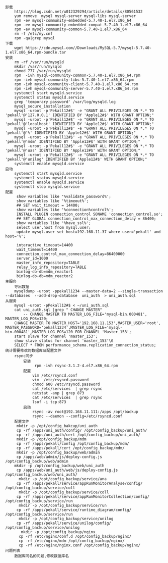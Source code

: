 	卸载
		https://blog.csdn.net/u012329294/article/details/80561532
		yum remove  mysql mysql-server mysql-libs mysql-server
		rpm -ev mysql-community-embedded-5.7.40-1.el7.x86_64
		rpm -ev mysql-community-embedded-compat-5.7.40-1.el7.x86_64
		rpm -ev mysql-community-common-5.7.40-1.el7.x86_64
		rm -f /etc/my.cnf
		rpm -qa|grep mysql
	下载
		wget https://cdn.mysql.com//Downloads/MySQL-5.7/mysql-5.7.40-1.el7.x86_64.rpm-bundle.tar
	安装
		rm -rf /var/run/mysqld
	    mkdir /var/run/mysqld
	    chmod 777 /var/run/mysqld
		rpm  -ivh mysql-community-common-5.7.40-1.el7.x86_64.rpm
		rpm -ivh mysql-community-libs-5.7.40-1.el7.x86_64.rpm
		rpm -ivh mysql-community-client-5.7.40-1.el7.x86_64.rpm
		rpm -ivh mysql-community-server-5.7.40-1.el7.x86_64.rpm
		systemctl start mysqld.service
		systemctl status mysqld.service
		grep 'temporary password' /var/log/mysqld.log 
		mysql_secure_installation 
		mysql -uroot -p'Pekall12#$' -e "GRANT ALL PRIVILEGES ON *.* TO 'pekall'@'127.0.0.1' IDENTIFIED BY 'Apple12#$' WITH GRANT OPTION;"
	    mysql -uroot -p'Pekall12#$' -e "GRANT ALL PRIVILEGES ON *.* TO 'pekall'@'localhost' IDENTIFIED BY 'Apple12#$' WITH GRANT OPTION;"
	    mysql -uroot -p'Pekall12#$' -e "GRANT ALL PRIVILEGES ON *.* TO 'pekall'@'%' IDENTIFIED BY 'Apple12#$' WITH GRANT OPTION;"
	    mysql -uroot -p'Pekall12#$' -e "GRANT ALL PRIVILEGES ON *.* TO 'pekall'@'mdm' IDENTIFIED BY 'Apple12#$' WITH GRANT OPTION;"
	    mysql -uroot -p'Pekall12#$' -e "GRANT ALL PRIVILEGES ON *.* TO 'pekall'@'uas' IDENTIFIED BY 'Apple12#$' WITH GRANT OPTION;"
	    mysql -uroot -p'Pekall12#$' -e "GRANT ALL PRIVILEGES ON *.* TO 'pekall'@'unilog' IDENTIFIED BY 'Apple12#$' WITH GRANT OPTION;"
	    systemctl enable mysqld.service
	启动
		systemctl start mysqld.service
		systemctl status mysqld.service
		systemctl enable mysqld.service
		systemctl stop mysqld.service
	配置
		 show variables like '%validate_password%';    
		 show variables like '%timeout%';
		 ## SET wait_timeout = 14400;
		 show variables like '%connection%control%';
		 INSTALL PLUGIN connection_control SONAME 'connection_control.so';
		 ## SET GLOBAL connection_control_max_connection_delay = 86400;
		 show variables like '%have_ssl%';   
		 select user,host from mysql.user;           
		 update mysql.user set host=192.168.11.37 where user='pekall' and host='%';
		 
		 interactive_timeout=14400
		 wait_timeout=14400
		 connection_control_max_connection_delay=86400000
		 server_id=1000
		 master_info_repository=TABLE
		 relay_log_info_repository=TABLE
		 binlog-do-db=mdm_reactor1
		 binlog-do-db=mdm_reactor2
	主服务
		导出数据
		mysqldump -uroot -ppekall1234 --master-data=2 --single-transaction --databases  --add-drop-database  uni_auth  > uni_auth.sql
	从服务
		mysql -uroot -pPekall12#$ < ~/uni_auth.sql
		cat uni_auth.sql |grep " CHANGE MASTER"
			-- CHANGE MASTER TO MASTER_LOG_FILE='mysql-bin.000481', MASTER_LOG_POS=120;
		CHANGE MASTER TO MASTER_HOST='192.168.11.153',MASTER_USER='root', MASTER_PASSWORD='pekall1234',MASTER_LOG_FILE='mysql-bin.000481',MASTER_LOG_POS=120 FOR CHANNEL 'Master_153';
		start slave for channel 'master_153';
		show slave status for channel 'master_153'\G
		SELECT * FROM performance_schema.replication_connection_status;
	统计需要修改的数据库及配置文件
		rsync同步
			安装
				 rpm -ivh rsync-3.1.2-4.el7.x86_64.rpm
			配置
				vim /etc/rsyncd.conf
				vim  /etc/rsyncd.password
				chmod 600 /etc/rsyncd.password
				cat /etc/services  | grep rsync
				netstat -anp | grep 873
				cat /etc/services  | grep rsync
				lsof -i tcp:873
			启动
				rsync -av root@192.168.11.111:/apps /opt/backup
				rsync --daemon --config=/etc/rsyncd.conf
		配置文件
		 mkdir -p /opt/config_bakcup/uni_auth
		 cp -rf /apps/uni_auth/config/ /opt/config_backup/uni_auth/
		 cp -rf /apps/uni_auth/cert /opt/config_backup/uni_auth/
		 mkdir -p /opt/config_backup/mdm
		 cp -rf /apps/pekall/config /opt/config_backup/mdm/
		 cp -rf /apps/pekall/cert /opt/config_backup/mdm/
		 mkdir -p /opt/config_backup/web/admin
		 cp /apps/web/admin/js/deploy-config.js /opt/config_backup/web/admin
		mkdir -p /opt/config_backup/web/uni_auth
		 cp /apps/web/uni_auth/web/js/deploy-config.js /opt/config_backup/web/uni_auth/
		  mkdir -p /opt/config_backup/service/ana
		 cp -rf /apps/pekall/service/appRunMonitorAnalyse/config/ /opt/config_backup/service/coll
		  mkdir -p /opt/config_backup/service/coll
		 cp -rf /apps/pekall/service/appRunMonitorCollection/config/ /opt/config_backup/service/run
		  mkdir -p /opt/config_backup/service/run
		 cp -rf /apps/pekall/service/runtime_diagram/config/ /opt/config_backup/service/run
		  mkdir -p /opt/config_backup/service/unilog
		 cp -rf /apps/pekall/service/unilog/config/ /opt/config_backup/service/unilog
		   mkdir -p /opt/config_backup/nginx
		  cp -rf /etc/nginx/conf.d /opt/config_backup/nginx/
		  cp -rf /etc/nginx/mdm /opt/config_backup/nginx/
		  cp -rf /etc/nginx/nginx.conf /opt/config_backup/nginx/
	问题列表
		数据库同名的问题,修改数据库名

